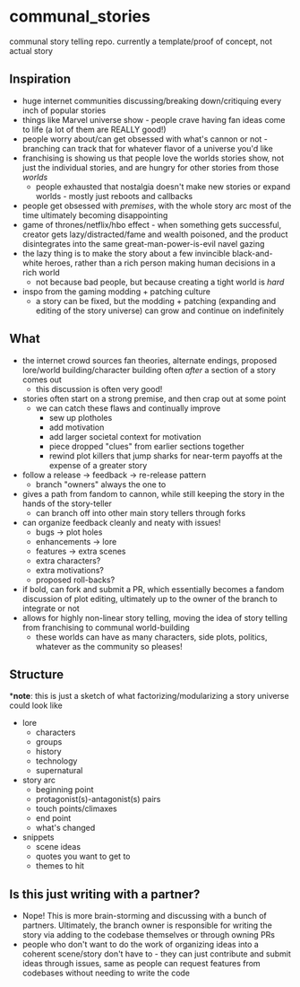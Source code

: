 # communal_stories
communal story telling repo.  currently a template/proof of concept, not actual story

## Inspiration
+ huge internet communities discussing/breaking down/critiquing every inch of popular stories
+ things like Marvel universe show - people crave having fan ideas come to life (a lot of them are REALLY good!)
+ people worry about/can get obsessed with what's cannon or not - branching can track that for whatever flavor of a universe you'd like
+ franchising is showing us that people love the worlds stories show, not just the individual stories, and are hungry for other stories from those *worlds*
  + people exhausted that nostalgia doesn't make new stories or expand worlds - mostly just reboots and callbacks
+ people get obsessed with *premises*, with the whole story arc most of the time ultimately becoming disappointing
+ game of thrones/netflix/hbo effect - when something gets successful, creator gets lazy/distracted/fame and wealth poisoned, and the product disintegrates into the same great-man-power-is-evil navel gazing
+ the lazy thing is to make the story about a few invincible black-and-white heroes, rather than a rich person making human decisions in a rich world
  + not because bad people, but because creating a tight world is *hard*
+ inspo from the gaming modding + patching culture
  + a story can be fixed, but the modding + patching (expanding and editing of the story universe) can grow and continue on indefinitely

## What
+ the internet crowd sources fan theories, alternate endings, proposed lore/world building/character building often *after* a section of a story comes out
  + this discussion is often very good!
+ stories often start on a strong premise, and then crap out at some point
  + we can catch these flaws and continually improve
    + sew up plotholes
    + add motivation
    + add larger societal context for motivation
    + piece dropped "clues" from earlier sections together
    + rewind plot killers that jump sharks for near-term payoffs at the expense of a greater story
+ follow a release -> feedback -> re-release pattern
  + branch "owners" always the one to 
+ gives a path from fandom to cannon, while still keeping the story in the hands of the story-teller
  + can branch off into other main story tellers through forks
+ can organize feedback cleanly and neaty with issues!
  + bugs -> plot holes
  + enhancements -> lore
  + features -> extra scenes
  + extra characters?
  + extra motivations?
  + proposed roll-backs?
+ if bold, can fork and submit a PR, which essentially becomes a fandom discussion of plot editing, ultimately up to the owner of the branch to integrate or not
+ allows for highly non-linear story telling, moving the idea of story telling from franchising to communal world-building
  + these worlds can have as many characters, side plots, politics, whatever as the community so pleases!

## Structure
\***note**: this is just a sketch of what factorizing/modularizing a story universe could look like
+ lore
  + characters
  + groups
  + history
  + technology
  + supernatural
+ story arc
  + beginning point
  + protagonist(s)-antagonist(s) pairs
  + touch points/climaxes
  + end point
  + what's changed
+ snippets
  + scene ideas
  + quotes you want to get to
  + themes to hit

## Is this just writing with a partner?
+ Nope!  This is more brain-storming and discussing with a bunch of partners.  Ultimately, the branch owner is responsible for writing the story via adding to the codebase themselves or through owning PRs
+ people who don't want to do the work of organizing ideas into a coherent scene/story don't have to - they can just contribute and submit ideas through issues, same as people can request features from codebases without needing to write the code

